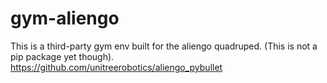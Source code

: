 # gym-aliengo
This is a third-party gym env built for the aliengo quadruped. (This is not a pip package yet though).
https://github.com/unitreerobotics/aliengo_pybullet

